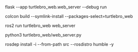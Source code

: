 flask --app turtlebro_web.web_server --debug run

colcon build --symlink-install --packages-select=turtlebro_web

ros2 run turtlebro_web web_server

python3 turtlebro_web/web_server.py


rosdep install -i --from-path src --rosdistro humble -y